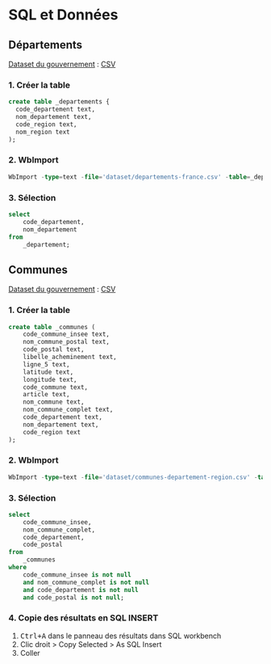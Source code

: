 # SQL et Données

## Départements

[Dataset du gouvernement](https://www.data.gouv.fr/fr/datasets/communes-de-france-base-des-codes-postaux/) : [CSV](dataset/departements-france.csv)

### 1. Créer la table

```sql
create table _departements {
  code_departement text,
  nom_departement text,
  code_region text,
  nom_region text
);
```

### 2. WbImport

```sql
WbImport -type=text -file='dataset/departements-france.csv' -table=_departements -emptyStringIsNull -header -delimiter=','
```

### 3. Sélection

```sql
select
    code_departement,
    nom_departement
from
    _departement;
```

## Communes

[Dataset du gouvernement](https://www.data.gouv.fr/fr/datasets/communes-de-france-base-des-codes-postaux/) : [CSV](dataset/communes-departement-region.csv)

### 1. Créer la table

```sql
create table _communes (
    code_commune_insee text,
    nom_commune_postal text,
    code_postal text,
    libelle_acheminement text,
    ligne_5 text,
    latitude text,
    longitude text,
    code_commune text,
    article text,
    nom_commune text,
    nom_commune_complet text,
    code_departement text,
    nom_departement text,
    code_region text
);
```

### 2. WbImport

```sql
WbImport -type=text -file='dataset/communes-departement-region.csv' -table=_communes -emptyStringIsNull -header -delimiter=','
```

### 3. Sélection

```sql
select
    code_commune_insee,
    nom_commune_complet,
    code_departement,
    code_postal
from
    _communes
where
    code_commune_insee is not null
    and nom_commune_complet is not null
    and code_departement is not null
    and code_postal is not null;
```

### 4. Copie des résultats en SQL INSERT

1. <kbd>Ctrl+A</kbd> dans le panneau des résultats dans SQL workbench
2. Clic droit > Copy Selected > As SQL Insert
3. Coller
